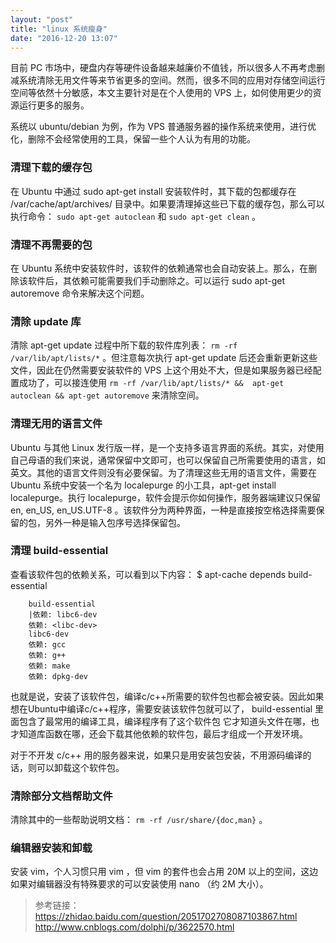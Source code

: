 ```yaml
---
layout: "post"
title: "linux 系统瘦身"
date: "2016-12-20 13:07"
---
```


目前 PC 市场中，硬盘内存等硬件设备越来越廉价不值钱，所以很多人不再考虑删减系统清除无用文件等来节省更多的空间。然而，很多不同的应用对存储空间运行空间等依然十分敏感，本文主要针对是在个人使用的 VPS 上，如何使用更少的资源运行更多的服务。

系统以 ubuntu/debian 为例，作为 VPS 普通服务器的操作系统来使用，进行优化，删除不会经常使用的工具，保留一些个人认为有用的功能。

### 清理下载的缓存包

在 Ubuntu 中通过 sudo apt-get install 安装软件时，其下载的包都缓存在 /var/cache/apt/archives/ 目录中。如果要清理掉这些已下载的缓存包，那么可以执行命令：
`sudo apt-get autoclean` 和 `sudo apt-get clean` 。

<!-- more -->

### 清理不再需要的包

在 Ubuntu 系统中安装软件时，该软件的依赖通常也会自动安装上。那么，在删除该软件后，其依赖可能需要我们手动删除之。可以运行 sudo apt-get autoremove 命令来解决这个问题。

### 清除 update 库

清除 apt-get update 过程中所下载的软件库列表： `rm -rf /var/lib/apt/lists/*` 。但注意每次执行 apt-get update 后还会重新更新这些文件，因此在仍然需要安装软件的 VPS 上这个用处不大，但是如果服务器已经配置成功了，可以接连使用  `rm -rf /var/lib/apt/lists/* &&  apt-get autoclean && apt-get autoremove` 来清除空间。

### 清理无用的语言文件

Ubuntu 与其他 Linux 发行版一样，是一个支持多语言界面的系统。其实，对使用自己母语的我们来说，通常保留中文即可，也可以保留自己所需要使用的语言，如英文。其他的语言文件则没有必要保留。为了清理这些无用的语言文件，需要在 Ubuntu 系统中安装一个名为 localepurge 的小工具，apt-get install localepurge。执行 localepurge，软件会提示你如何操作，服务器端建议只保留 en, en_US, en_US.UTF-8 。该软件分为两种界面，一种是直接按空格选择需要保留的包，另外一种是输入包序号选择保留包。


### 清理 build-essential 

查看该软件包的依赖关系，可以看到以下内容：
$ apt-cache depends build-essential

```ssh
	build-essential
	|依赖: libc6-dev
	依赖: <libc-dev>
	libc6-dev
	依赖: gcc
	依赖: g++
	依赖: make
	依赖: dpkg-dev
```

也就是说，安装了该软件包，编译c/c++所需要的软件包也都会被安装。因此如果想在Ubuntu中编译c/c++程序，需要安装该软件包就可以了， build-essential 里面包含了最常用的编译工具，编译程序有了这个软件包
它才知道头文件在哪，也才知道库函数在哪，还会下载其他依赖的软件包，最后才组成一个开发环境。

对于不开发 c/c++ 用的服务器来说，如果只是用安装包安装，不用源码编译的话，则可以卸载这个软件包。


### 清除部分文档帮助文件

清除其中的一些帮助说明文档： `rm -rf /usr/share/{doc,man}` 。


### 编辑器安装和卸载

安装 vim，个人习惯只用 vim ，但 vim 的套件也会占用 20M 以上的空间，这边如果对编辑器没有特殊要求的可以安装使用 nano （约 2M 大小）。




> 参考链接：
> https://zhidao.baidu.com/question/2051702708087103867.html
> http://www.cnblogs.com/dolphi/p/3622570.html
